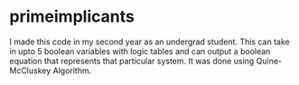 # primeimplicants
I made this code in my second year as an undergrad student. This can take in upto 5 boolean variables with logic tables and can output a boolean equation that represents that particular system. It was done using Quine-McCluskey Algorithm.
